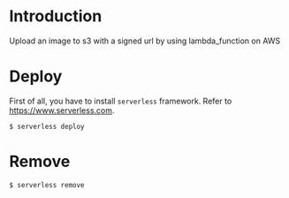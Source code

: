# Introduction

 Upload an image to s3 with a signed url by using lambda_function on AWS

# Deploy
First of all, you have to install `serverless` framework. 
Refer to https://www.serverless.com.

```
$ serverless deploy
```

# Remove
```
$ serverless remove
```

